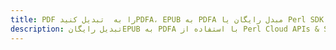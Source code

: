 ---title: PDF را به  تبدیل کنیدPDFA، EPUB به PDFA مبدل رایگان یا Perl SDKdescription: تبدیل رایگانEPUB به PDFA با استفاده از Perl Cloud APIs & SDK همچنین اسناد PDF را در Cloud ایجاد، ویرایش و رندر کنید.---